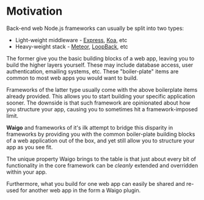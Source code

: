 # Motivation

Back-end web Node.js frameworks can usually be split into two types:

* Light-weight middleware - [Express](http://expressjs.com/), [Koa](http://koajs.com/), etc
* Heavy-weight stack - [Meteor](http://meteor.com), [LoopBack](https://loopback.io/), etc

The former give you the basic building blocks of a web app, leaving you to build the higher layers yourself. These may include database access, user authentication, emailing systems, etc. These "boiler-plate" items are common to most web apps you would want to build.

Frameworks of the latter type usually come with the above boilerplate items already provided. This allows you to start building your specific application sooner. The downside is that such framework are opinionated about how you structure your app, causing you to sometimes hit a framework-imposed limit.

**Waigo** and frameworks of it's ilk attempt to bridge this disparity in frameworks by providing you with the common boiler-plate building blocks of a web application out of the box, and yet still allow you to structure your app as you see fit. 

The unique property Waigo brings to the table is that just about every bit of functionality in the core framework can be *cleanly* extended and overridden within your app.

Furthermore, what you build for one web app can easily be shared and re-used for another web app in the form a Waigo plugin.
